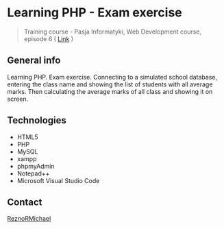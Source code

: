 # Learning PHP - Exam exercise
> Training course - Pasja Informatyki, Web Development course, episode 6 ( [Link](https://www.youtube.com/watch?v=5LGojZZct5g) )

## General info
Learning PHP. Exam exercise. Connecting to a simulated school database, entering the class name and showing the list of students with all average marks. Then calculating the average marks of all class and showing it on screen.

## Technologies
* HTML5
* PHP
* MySQL
* xampp
* phpmyAdmin
* Notepad++
* Microsoft Visual Studio Code

## Contact
[ReznoRMichael](https://github.com/ReznoRMichael) 